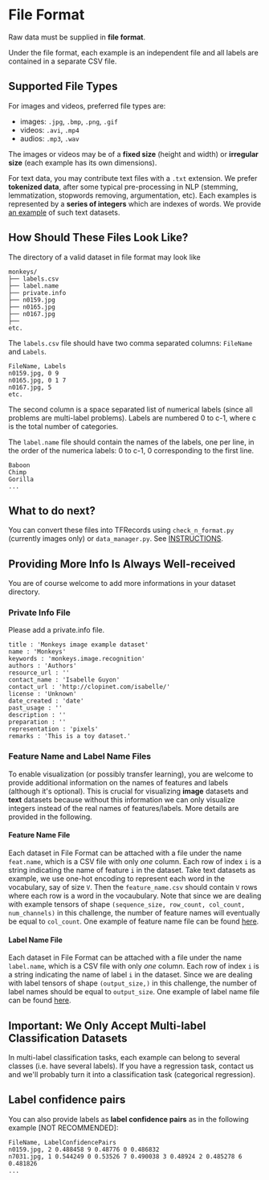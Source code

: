 # File Format

Raw data must be supplied in **file format**.

Under the file format, each example is an independent file and all labels are contained in a separate CSV file.

## Supported File Types
For images and videos, preferred file types are:
- images: `.jpg`, `.bmp`, `.png`, `.gif`
- videos: `.avi`, `.mp4`
- audios: `.mp3`, `.wav`

The images or videos may be of a **fixed size** (height and width) or **irregular size** (each example has its own dimensions).

For text data, you may contribute text files with a `.txt` extension. We prefer **tokenized data**, after some typical pre-processing in NLP (stemming, lemmatization, stopwords removing, argumentation, etc). Each examples is represented by a **series of integers** which are indexes of words. We provide [an example](https://github.com/zhengying-liu/autodl-contrib/tree/master/file_format/randomtext) of such text datasets.


## How Should These Files Look Like?

The directory of a valid dataset in file format may look like
```
monkeys/
├── labels.csv
├── label.name
├── private.info
├── n0159.jpg
├── n0165.jpg
├── n0167.jpg
├──  
etc.
```

The `labels.csv` file should have two comma separated columns: `FileName` and `Labels`.
```
FileName, Labels
n0159.jpg, 0 9
n0165.jpg, 0 1 7
n0167.jpg, 5
etc.
```
The second column is a space separated list of numerical labels (since all problems are multi-label problems). Labels are numbered 0 to c-1, where c is the total number of categories. 

The `label.name` file should contain the names of the labels, one per line, in the order of the numerica labels: 0 to c-1, 0 corresponding to the first line.

```
Baboon
Chimp
Gorilla
...
```

## What to do next?
You can convert these files into TFRecords using `check_n_format.py` (currently images only) or `data_manager.py`. See [INSTRUCTIONS](https://github.com/zhengying-liu/autodl-contrib).

## Providing More Info Is Always Well-received
You are of course welcome to add more informations in your dataset directory. 

### Private Info File
Please add a private.info file.
```
title : 'Monkeys image example dataset'
name : 'Monkeys'
keywords : 'monkeys.image.recognition'
authors : 'Authors'
resource_url : ''
contact_name : 'Isabelle Guyon'
contact_url : 'http://clopinet.com/isabelle/'
license : 'Unknown'
date_created : 'date'
past_usage : ''
description : ''
preparation : ''
representation : 'pixels'
remarks : 'This is a toy dataset.'
```
### Feature Name and Label Name Files
To enable visualization (or possibly transfer learning), you are welcome to provide additional information on the names of features and labels (although it's optional). This is crucial for visualizing **image** datasets and **text** datasets because without this information we can only visualize integers instead of the real names of features/labels. More details are provided in the following.

#### Feature Name File
Each dataset in File Format can be attached with a file under the name `feat.name`, which is a CSV file with only *one* column. Each row of index `i` is a string indicating the name of feature `i` in the dataset. Take text datasets as example, we use one-hot encoding to represent each word in the vocabulary, say of size `V`. Then the `feature_name.csv` should contain `V` rows where each row is a word in the vocaubulary. Note that since we are dealing with example tensors of shape `(sequence_size, row_count, col_count, num_channels)` in this challenge, the number of feature names will eventually be equal to `col_count`. One example of feature name file can be found [here](https://github.com/zhengying-liu/autodl-contrib/tree/master/file_format/randomtext).

#### Label Name File
Each dataset in File Format can be attached with a file under the name `label.name`, which is a CSV file with only *one* column. Each row of index `i` is a string indicating the name of label `i` in the dataset. Since we are dealing with label tensors of shape `(output_size,)` in this challenge, the number of label names should be equal to `output_size`. One example of label name file can be found [here](https://github.com/zhengying-liu/autodl-contrib/tree/master/file_format/monkeys).

## Important: We Only Accept Multi-label Classification Datasets
In multi-label classification tasks, each example can belong to several classes (i.e. have several labels).
If you have a regression task, contact us and we'll probably turn it into a classification task (categorical regression).

## Label confidence pairs
You can also provide labels as **label confidence pairs** as in the following example [NOT RECOMMENDED]:
```
FileName, LabelConfidencePairs
n0159.jpg, 2 0.488458 9 0.48776 0 0.486832
n7031.jpg, 1 0.544249 0 0.53526 7 0.490038 3 0.48924 2 0.485278 6 0.481826
...
```
